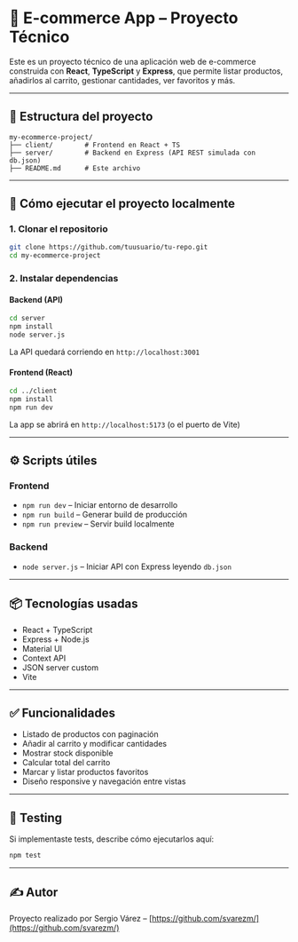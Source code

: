 
# 🛒 E-commerce App – Proyecto Técnico

Este es un proyecto técnico de una aplicación web de e-commerce construida con **React**, **TypeScript** y **Express**, que permite listar productos, añadirlos al carrito, gestionar cantidades, ver favoritos y más.

---

## 📁 Estructura del proyecto

```
my-ecommerce-project/
├── client/        # Frontend en React + TS
├── server/        # Backend en Express (API REST simulada con db.json)
├── README.md      # Este archivo
```

---

## 🚀 Cómo ejecutar el proyecto localmente

### 1. Clonar el repositorio

```bash
git clone https://github.com/tuusuario/tu-repo.git
cd my-ecommerce-project
```

### 2. Instalar dependencias

#### Backend (API)
```bash
cd server
npm install
node server.js
```

La API quedará corriendo en `http://localhost:3001`

#### Frontend (React)
```bash
cd ../client
npm install
npm run dev
```

La app se abrirá en `http://localhost:5173` (o el puerto de Vite)

---

## ⚙️ Scripts útiles

### Frontend
- `npm run dev` – Iniciar entorno de desarrollo
- `npm run build` – Generar build de producción
- `npm run preview` – Servir build localmente

### Backend
- `node server.js` – Iniciar API con Express leyendo `db.json`

---

## 📦 Tecnologías usadas

- React + TypeScript
- Express + Node.js
- Material UI
- Context API
- JSON server custom
- Vite

---

## ✅ Funcionalidades

- Listado de productos con paginación
- Añadir al carrito y modificar cantidades
- Mostrar stock disponible
- Calcular total del carrito
- Marcar y listar productos favoritos
- Diseño responsive y navegación entre vistas

---

## 🧪 Testing

Si implementaste tests, describe cómo ejecutarlos aquí:

```bash
npm test
```

---

## ✍️ Autor

Proyecto realizado por Sergio Várez – [https://github.com/svarezm/](https://github.com/svarezm/)